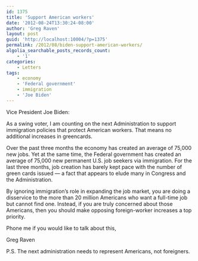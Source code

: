 ```yaml
---
id: 1375
title: 'Support American workers'
date: '2012-08-24T13:30:24-08:00'
author: 'Greg Raven'
layout: post
guid: 'http://localhost:10004/?p=1375'
permalink: /2012/08/biden-support-american-workers/
algolia_searchable_posts_records_count:
    - '1'
categories:
    - Letters
tags:
    - economy
    - 'Federal government'
    - immigration
    - 'Joe Biden'
---
```


Vice President Joe Biden:

As a swing voter, I am counting on the next Administration to support immigration policies that protect American workers. That means no additional increases in greencards.  
  
Over the past three months the economy has created an average of 75,000 new jobs. Yet at the same time, the Federal government has created an average of 75,000 new permanent U.S. job seekers via immigration. For the last three months, job creation has barely kept pace with the number of green cards issued — a fact that appears to elude many in Congress and the Administration.

By ignoring immigration’s role in expanding the job market, you are doing a disservice to the more than 20 million Americans who want a full-time job but cannot find one. Instead, if you are truly concerned about those Americans, then you should make opposing foreign-worker increases a top priority.

Phone me if you would like to talk about this,

Greg Raven

P.S. The next administration needs to represent Americans, not foreigners.